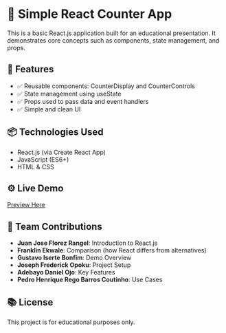 # 🧮 Simple React Counter App
This is a basic React.js application built for an educational presentation. It demonstrates core concepts such as components, state management, and props.

## 🚀 Features
- ✅ Reusable components: CounterDisplay and CounterControls
- ✅ State management using useState
- ✅ Props used to pass data and event handlers
- ✅ Simple and clean UI

## 📦 Technologies Used
- React.js (via Create React App)
- JavaScript (ES6+)
- HTML & CSS

## ⚙️ Live Demo
[Preview Here](https://iserte.github.io/ist107-reactjs)

## 👥 Team Contributions 
- **Juan Jose Florez Rangel**: Introduction to React.js
- **Franklin Ekwale**: Comparison (how React differs from alternatives)
- **Gustavo Iserte Bonfim**: Demo Overview
- **Joseph Frederick Opoku**: Project Setup
- **Adebayo Daniel Ojo**: Key Features
- **Pedro Henrique Rego Barros Coutinho**: Use Cases

## 📚 License
This project is for educational purposes only.

